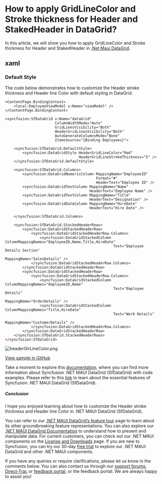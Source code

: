 # How to apply GridLineColor and Stroke thickness for Header and StakedHeader in DataGrid?
In this article, we will show you how to apply GridLineColor and Stroke thickness for Header and StakedHeader in [.Net Maui DataGrid](https://www.syncfusion.com/maui-controls/maui-datagrid).

## xaml
### Default Style
The code below demonstrates how to customize the Header stroke thickness and Header line Color with default styling in DataGrid.
```
<ContentPage.BindingContext>
    <local:EmployeeViewModel x:Name="viewModel" />
</ContentPage.BindingContext>

<syncfusion:SfDataGrid x:Name="dataGrid" 
                       ColumnWidthMode="Auto"
                       GridLinesVisibility="Both"
                       HeaderGridLinesVisibility="Both"
                       AutoGenerateColumnsMode="None"
                       ItemsSource="{Binding Employees}">

    <syncfusion:SfDataGrid.DefaultStyle>
        <syncfusion:DataGridStyle HeaderGridLineColor="Red"
                                  HeaderGridLineStrokeThickness="5" />
    </syncfusion:SfDataGrid.DefaultStyle>

    <syncfusion:SfDataGrid.Columns>
        <syncfusion:DataGridNumericColumn MappingName="EmployeeID"
                                          Format="#"
                                          HeaderText="Employee ID" />
        <syncfusion:DataGridTextColumn MappingName="Name"
                                       HeaderText="Employee Name" />
        <syncfusion:DataGridTextColumn MappingName="Title"
                                       HeaderText="Designation" />
        <syncfusion:DataGridDateColumn MappingName="HireDate"
                                       HeaderText="Hire Date" />

    </syncfusion:SfDataGrid.Columns>

    <syncfusion:SfDataGrid.StackedHeaderRows>
        <syncfusion:DataGridStackedHeaderRow>
            <syncfusion:DataGridStackedHeaderRow.Columns>
                <syncfusion:DataGridStackedColumn ColumnMappingNames="EmployeeID,Name,Title,HireDate"
                                                  Text="Employee Details Section"
                                                  MappingName="SalesDetails" />
            </syncfusion:DataGridStackedHeaderRow.Columns>
        </syncfusion:DataGridStackedHeaderRow>
        <syncfusion:DataGridStackedHeaderRow>
            <syncfusion:DataGridStackedHeaderRow.Columns>
                <syncfusion:DataGridStackedColumn ColumnMappingNames="EmployeeID,Name"
                                                  Text="Employee Details"
                                                  MappingName="OrderDetails" />
                <syncfusion:DataGridStackedColumn ColumnMappingNames="Title,HireDate"
                                                  Text="Work Details"
                                                  MappingName="CustomerDetails" />
            </syncfusion:DataGridStackedHeaderRow.Columns>
        </syncfusion:DataGridStackedHeaderRow>
    </syncfusion:SfDataGrid.StackedHeaderRows>
</syncfusion:SfDataGrid>
``` 

 ![headerGirLineColor.png](https://support.syncfusion.com/kb/agent/attachment/inline?token=eyJhbGciOiJodHRwOi8vd3d3LnczLm9yZy8yMDAxLzA0L3htbGRzaWctbW9yZSNobWFjLXNoYTI1NiIsInR5cCI6IkpXVCJ9.eyJpZCI6IjMzOTgyIiwib3JnaWQiOiIzIiwiaXNzIjoic3VwcG9ydC5zeW5jZnVzaW9uLmNvbSJ9.gV0YUw1895OOXDeq0Bc2cYLCmNiw1Bvf-JjyTwlbOtA)

[View sample in GitHub](https://github.com/SyncfusionExamples/How-to-apply-GridLineColor-and-Stroke-thickness-for-Header-and-Staked-header-in-DataGrid)

Take a moment to explore this [documentation](https://help.syncfusion.com/maui/datagrid/overview), where you can find more information about Syncfusion .NET MAUI DataGrid (SfDataGrid) with code examples. Please refer to this [link](https://www.syncfusion.com/maui-controls/maui-datagrid) to learn about the essential features of Syncfusion .NET MAUI DataGrid (SfDataGrid).
 
##### Conclusion
 
I hope you enjoyed learning about how to customize the Header stroke thickness and Header line Color in .NET MAUI DataGrid (SfDataGrid).
 
You can refer to our [.NET MAUI DataGrid’s feature tour](https://www.syncfusion.com/maui-controls/maui-datagrid) page to learn about its other groundbreaking feature representations. You can also explore our [.NET MAUI DataGrid Documentation](https://help.syncfusion.com/maui/datagrid/getting-started) to understand how to present and manipulate data. 
For current customers, you can check out our .NET MAUI components on the [License and Downloads](https://www.syncfusion.com/sales/teamlicense) page. If you are new to Syncfusion, you can try our 30-day [free trial](https://www.syncfusion.com/downloads/maui) to explore our .NET MAUI DataGrid and other .NET MAUI components.
 
If you have any queries or require clarifications, please let us know in the comments below. You can also contact us through our [support forums](https://www.syncfusion.com/forums), [Direct-Trac](https://support.syncfusion.com/create) or [feedback portal](https://www.syncfusion.com/feedback/maui?control=sfdatagrid), or the feedback portal. We are always happy to assist you!